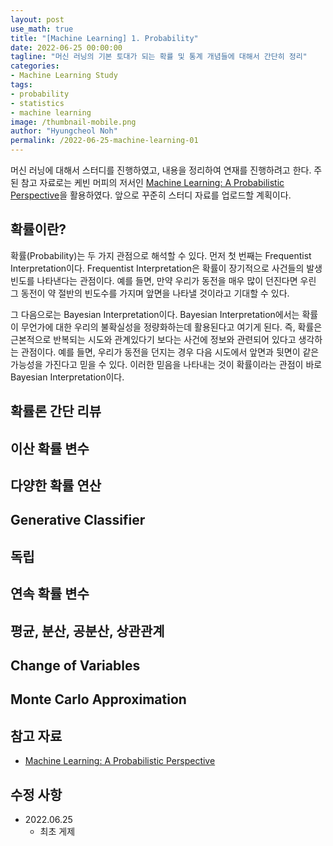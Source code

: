 ```yaml
---
layout: post
use_math: true
title: "[Machine Learning] 1. Probability"
date: 2022-06-25 00:00:00
tagline: "머신 러닝의 기본 토대가 되는 확률 및 통계 개념들에 대해서 간단히 정리"
categories:
- Machine Learning Study
tags:
- probability
- statistics
- machine learning
image: /thumbnail-mobile.png
author: "Hyungcheol Noh"
permalink: /2022-06-25-machine-learning-01
---
```


머신 러닝에 대해서 스터디를 진행하였고, 내용을 정리하여 연재를 진행하려고 한다. 주된 참고 자료로는 케빈 머피의 저서인 [Machine Learning: A Probabilistic Perspective](https://www.amazon.com/Machine-Learning-Probabilistic-Perspective-Computation/dp/0262018020)을 활용하였다. 앞으로 꾸준히 스터디 자료를 업로드할 계획이다.

## 확률이란?
확률(Probability)는 두 가지 관점으로 해석할 수 있다. 먼저 첫 번째는 Frequentist Interpretation이다. Frequentist Interpretation은 확률이 장기적으로 사건들의 발생 빈도를 나타낸다는 관점이다. 예를 들면, 만약 우리가 동전을 매우 많이 던진다면 우린 그 동전이 약 절반의 빈도수를 가지며 앞면을 나타낼 것이라고 기대할 수 있다.

그 다음으로는 Bayesian Interpretation이다. Bayesian Interpretation에서는 확률이 무언가에 대한 우리의 불확실성을 정량화하는데 활용된다고 여기게 된다. 즉, 확률은 근본적으로 반복되는 시도와 관계있다기 보다는 사건에 정보와 관련되어 있다고 생각하는 관점이다. 예를 들면, 우리가 동전을 던지는 경우 다음 시도에서 앞면과 뒷면이 같은 가능성을 가진다고 믿을 수 있다. 이러한 믿음을 나타내는 것이 확률이라는 관점이 바로 Bayesian Interpretation이다.

## 확률론 간단 리뷰

## 이산 확률 변수

## 다양한 확률 연산

## Generative Classifier

## 독립

## 연속 확률 변수

## 평균, 분산, 공분산, 상관관계

## Change of Variables

## Monte Carlo Approximation

## 참고 자료
- [Machine Learning: A Probabilistic Perspective](https://www.amazon.com/Machine-Learning-Probabilistic-Perspective-Computation/dp/0262018020)

## 수정 사항
- 2022.06.25
    - 최초 게제
